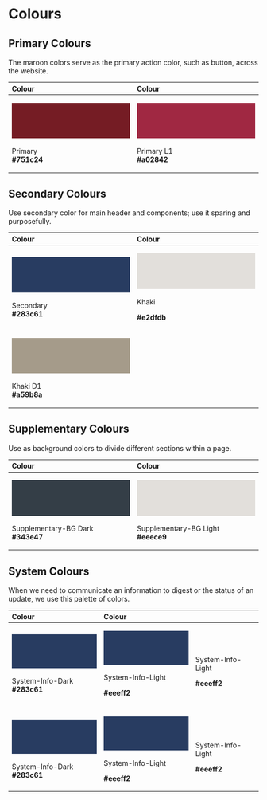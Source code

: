 # Colours

## Primary Colours

The maroon colors serve as the primary action color, such as button, across the website.

<table>
  <thead>
    <tr>
      <th style="text-align:left">Colour</th>
      <th style="text-align:left">Colour</th>
    </tr>
  </thead>
  <tbody>
    <tr>
      <td style="text-align:left">
        <p>
          <img src="../.gitbook/assets/primary.png" alt/>
        </p>
        <p>Primary
          <br /> <b>#751c24</b>
        </p>
      </td>
      <td style="text-align:left">
        <p>
          <img src="../.gitbook/assets/primary-l1.png" alt/>
        </p>
        <p>Primary L1
          <br /> <b>#a02842</b>
        </p>
      </td>
    </tr>
  </tbody>
</table>

## Secondary Colours

Use secondary color for main header and components; use it sparing and purposefully.

<table>
  <thead>
    <tr>
      <th style="text-align:left">Colour</th>
      <th style="text-align:left">Colour</th>
    </tr>
  </thead>
  <tbody>
    <tr>
      <td style="text-align:left">
        <p>
          <img src="../.gitbook/assets/secondary_-283c61.png" alt/>
        </p>
        <p>Secondary
          <br /> <b>#283c61</b>
        </p>
      </td>
      <td style="text-align:left">
        <p>
          <img src="../.gitbook/assets/khaki_-e2dfdb.png" alt/>
        </p>
        <p>Khaki</p>
        <p> <b>#e2dfdb</b>
        </p>
      </td>
    </tr>
    <tr>
      <td style="text-align:left">
        <p>
          <img src="../.gitbook/assets/khakid1_-a59b8a.png" alt/>
        </p>
        <p>Khaki D1
          <br /> <b>#a59b8a</b>
        </p>
      </td>
      <td style="text-align:left"></td>
    </tr>
  </tbody>
</table>

## Supplementary Colours

Use as background colors to divide different sections within a page.

<table>
  <thead>
    <tr>
      <th style="text-align:left">Colour</th>
      <th style="text-align:left">Colour</th>
    </tr>
  </thead>
  <tbody>
    <tr>
      <td style="text-align:left">
        <p>
          <img src="../.gitbook/assets/supplementary-bg-dark_-343e47.png" alt/>
        </p>
        <p>Supplementary-BG Dark
          <br /> <b>#343e47</b>
        </p>
      </td>
      <td style="text-align:left">
        <p>
          <img src="../.gitbook/assets/khaki_-e2dfdb.png" alt/>
        </p>
        <p>Supplementary-BG Light
          <br /> <b>#eeece9</b>
        </p>
      </td>
    </tr>
  </tbody>
</table>

## System Colours

When we need to communicate an information to digest or the status of an update, we use this palette of colors.

<table>
  <thead>
    <tr>
      <th style="text-align:left">Colour</th>
      <th style="text-align:left">Colour</th>
      <th style="text-align:left"></th>
    </tr>
  </thead>
  <tbody>
    <tr>
      <td style="text-align:left">
        <p>
          <img src="../.gitbook/assets/system-info-dark_-283c61.png" alt/>
        </p>
        <p>System-Info-Dark
          <br /> <b>#283c61</b>
        </p>
      </td>
      <td style="text-align:left">
        <p>
          <img src="../.gitbook/assets/system-info-dark_-283c61.png" alt/>
        </p>
        <p>System-Info-Light</p>
        <p><b>  #eeeff2</b>
        </p>
      </td>
      <td style="text-align:left">
        <p>&#x200B;
          <img src="https://firebasestorage.googleapis.com/v0/b/gitbook-28427.appspot.com/o/assets%2F-MVPzFJV0KiMDuBMGmVD%2F-MYyAIcsiRGiQbcgIDzd%2F-MYyBafNYE4X5k1jpF71%2Fsystem-info-dark_%23283c61.png?alt=media&amp;token=c3d39bcc-9b04-49c6-a0ee-36e94f391ea4"
          alt/>&#x200B;</p>
        <p>System-Info-Light</p>
        <p> <b>#eeeff2</b>
        </p>
      </td>
    </tr>
    <tr>
      <td style="text-align:left"></td>
      <td style="text-align:left"></td>
      <td style="text-align:left"></td>
    </tr>
    <tr>
      <td style="text-align:left">
        <p>
          <img src="../.gitbook/assets/system-info-dark_-283c61.png" alt/>
        </p>
        <p>System-Info-Dark
          <br /> <b>#283c61</b>
        </p>
      </td>
      <td style="text-align:left">
        <p>
          <img src="../.gitbook/assets/system-info-dark_-283c61.png" alt/>
        </p>
        <p>System-Info-Light</p>
        <p><b>  #eeeff2</b>
        </p>
      </td>
      <td style="text-align:left">
        <p>&#x200B;
          <img src="https://firebasestorage.googleapis.com/v0/b/gitbook-28427.appspot.com/o/assets%2F-MVPzFJV0KiMDuBMGmVD%2F-MYyAIcsiRGiQbcgIDzd%2F-MYyBafNYE4X5k1jpF71%2Fsystem-info-dark_%23283c61.png?alt=media&amp;token=c3d39bcc-9b04-49c6-a0ee-36e94f391ea4"
          alt/>&#x200B;</p>
        <p>System-Info-Light</p>
        <p> <b>#eeeff2</b>
        </p>
      </td>
    </tr>
  </tbody>
</table>

